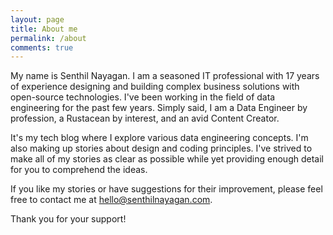 ```yaml
---
layout: page
title: About me
permalink: /about
comments: true
---
```

My name is Senthil Nayagan. I am a seasoned IT professional with 17 years of experience designing and building complex business solutions with open-source technologies. I've been working in the field of data engineering for the past few years. Simply said, I am a Data Engineer by profession, a Rustacean by interest, and an avid Content Creator.

It's my tech blog where I explore various data engineering concepts. I'm also making up stories about design and coding principles. I've strived to make all of my stories as clear as possible while yet providing enough detail for you to comprehend the ideas.

If you like my stories or have suggestions for their improvement, please feel free to contact me at [hello@senthilnayagan.com](mailto:hello@senthilnayagan.com).

Thank you for your support!
